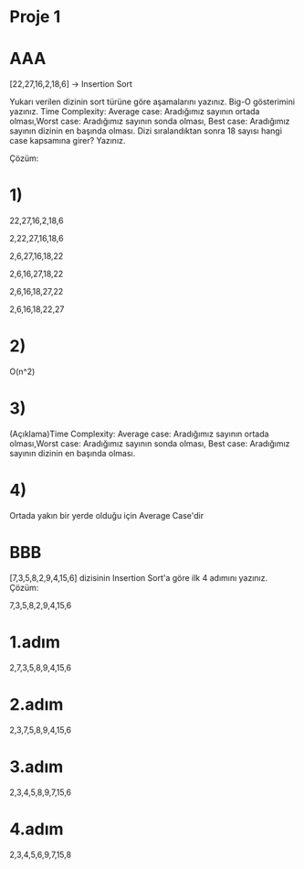# Proje 1
# AAA
[22,27,16,2,18,6] -> Insertion Sort

Yukarı verilen dizinin sort türüne göre aşamalarını yazınız.
Big-O gösterimini yazınız.
Time Complexity: Average case: Aradığımız sayının ortada olması,Worst case: Aradığımız sayının sonda olması, Best case: Aradığımız sayının dizinin en başında olması.
Dizi sıralandıktan sonra 18 sayısı hangi case kapsamına girer? Yazınız.

Çözüm:
# 1)

22,27,16,2,18,6

2,22,27,16,18,6

2,6,27,16,18,22

2,6,16,27,18,22

2,6,16,18,27,22

2,6,16,18,22,27


# 2)

O(n^2)

# 3)
(Açıklama)Time Complexity: Average case: Aradığımız sayının ortada olması,Worst case: Aradığımız sayının sonda olması, Best case: Aradığımız sayının dizinin en başında olması.

# 4)
Ortada yakın bir yerde olduğu için Average Case'dir

# BBB
[7,3,5,8,2,9,4,15,6] dizisinin Insertion Sort'a göre ilk 4 adımını yazınız.
Çözüm:

7,3,5,8,2,9,4,15,6

# 1.adım

2,7,3,5,8,9,4,15,6

# 2.adım

2,3,7,5,8,9,4,15,6

# 3.adım

2,3,4,5,8,9,7,15,6

# 4.adım

2,3,4,5,6,9,7,15,8
